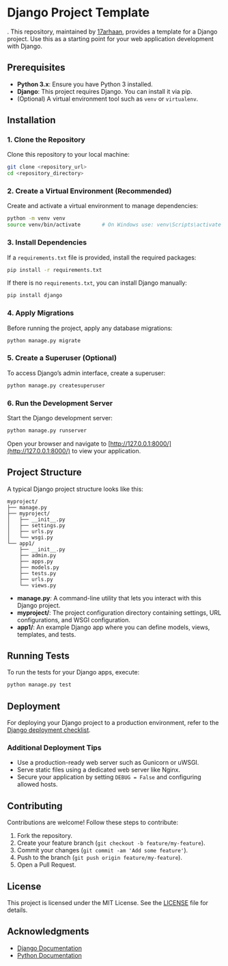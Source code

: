 
# Django Project Template
.
This repository, maintained by [17arhaan](https://github.com/17arhaan), provides a template for a Django project. Use this as a starting point for your web application development with Django.

## Prerequisites

- **Python 3.x**: Ensure you have Python 3 installed.
- **Django**: This project requires Django. You can install it via pip.
- (Optional) A virtual environment tool such as `venv` or `virtualenv`.

## Installation

### 1. Clone the Repository

Clone this repository to your local machine:

```bash
git clone <repository_url>
cd <repository_directory>
```

### 2. Create a Virtual Environment (Recommended)

Create and activate a virtual environment to manage dependencies:

```bash
python -m venv venv
source venv/bin/activate       # On Windows use: venv\Scripts\activate
```

### 3. Install Dependencies

If a `requirements.txt` file is provided, install the required packages:

```bash
pip install -r requirements.txt
```

If there is no `requirements.txt`, you can install Django manually:

```bash
pip install django
```

### 4. Apply Migrations

Before running the project, apply any database migrations:

```bash
python manage.py migrate
```

### 5. Create a Superuser (Optional)

To access Django’s admin interface, create a superuser:

```bash
python manage.py createsuperuser
```

### 6. Run the Development Server

Start the Django development server:

```bash
python manage.py runserver
```

Open your browser and navigate to [http://127.0.0.1:8000/](http://127.0.0.1:8000/) to view your application.

## Project Structure

A typical Django project structure looks like this:

```plaintext
myproject/
├── manage.py
├── myproject/
│   ├── __init__.py
│   ├── settings.py
│   ├── urls.py
│   └── wsgi.py
└── app1/
    ├── __init__.py
    ├── admin.py
    ├── apps.py
    ├── models.py
    ├── tests.py
    ├── urls.py
    └── views.py
```

- **manage.py**: A command-line utility that lets you interact with this Django project.
- **myproject/**: The project configuration directory containing settings, URL configurations, and WSGI configuration.
- **app1/**: An example Django app where you can define models, views, templates, and tests.

## Running Tests

To run the tests for your Django apps, execute:

```bash
python manage.py test
```

## Deployment

For deploying your Django project to a production environment, refer to the [Django deployment checklist](https://docs.djangoproject.com/en/stable/howto/deployment/checklist/).

### Additional Deployment Tips

- Use a production-ready web server such as Gunicorn or uWSGI.
- Serve static files using a dedicated web server like Nginx.
- Secure your application by setting `DEBUG = False` and configuring allowed hosts.

## Contributing

Contributions are welcome! Follow these steps to contribute:

1. Fork the repository.
2. Create your feature branch (`git checkout -b feature/my-feature`).
3. Commit your changes (`git commit -am 'Add some feature'`).
4. Push to the branch (`git push origin feature/my-feature`).
5. Open a Pull Request.

## License

This project is licensed under the MIT License. See the [LICENSE](LICENSE) file for details.

## Acknowledgments

- [Django Documentation](https://docs.djangoproject.com/)
- [Python Documentation](https://docs.python.org/3/)
